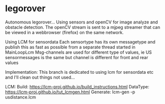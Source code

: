 # legorover
Autonomous legorover...
Using sensors and openCV for image analyze and obstacle detection. The openCV stream is sent to a mjpeg streamer that can be viewed in a webbrowser (firefox) on the same network.


Using LCM for sensordata
Each sensortype has its own messagetype and publish this as fast as possible from a separate thread started in MainLoopLcm
Msg-channels are used for different type of values, ie US sensormessages is the same but channel is different for front and rear values



Implementation:
This branch is dedicated to using lcm for sensordata etc and I'll clean out things not used... 




LCM:
Build:      https://lcm-proj.github.io/build_instructions.html
DataType:   https://lcm-proj.github.io/tut_lcmgen.html
Generate:   lcm-gen -p usdistance.lcm



